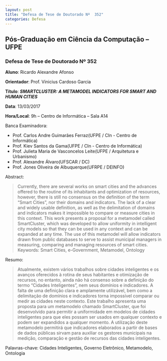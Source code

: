 ```yaml
---
layout: post
title: "Defesa de Tese de Doutorado Nº  352"
categories: Defesa
---
```


## Pós-Graduação em Ciência da Computação – UFPE

### Defesa de Tese de Doutorado Nº  352

**Aluno**: Ricardo Alexandre Afonso

**Orientador**: Prof. Vinicius Cardoso Garcia

**Título**: _**SMARTCLUSTER: A METAMODEL INDICATORS FOR SMART AND HUMAN CITIES**_

**Data**: 13/03/2017

**Hora/Local**:  9h – Centro de Informática – Sala A14

Banca Examinadora:

* Prof. Carlos Andre Guimarães Ferraz(UFPE / CIn - Centro de Informática)
* Prof. Kiev Santos da Gama(UFPE / CIn - Centro de Informática)
* Prof. Julieta Maria de Vasconcelos Leite(UFPE / Arquitetura e Urbanismo)
* Prof. Alexandre Álvaro(UFSCAR / DC)
* Prof. Jones Oliveira de Albuquerque(UFRPE / DEINFO)

Abstract:

> Currently, there are several works on smart cities and the advances offered to the routine of its inhabitants and optimization of resources, however, there is still no consensus on the definition of the term “Smart Cities”, nor their domains and indicators. The lack of a clear and widely usable definition, as well as the delimitation of domains and indicators makes it impossible to compare or measure cities in this context. This work presents a proposal for a metamodel called SmartCluster, which was developed to allow uniformity in intelligent city models so that they can be used in any context and can be expanded at any time. The use of this metamodel will allow indicators drawn from public databases to serve to assist municipal managers in measuring, comparing and managing resources of smart cities.
Keywords: Smart Cities, e-Government, Metamodel, Ontology

Resumo:

> Atualmente, existem vários trabalhos sobre cidades inteligentes e os avanços oferecidos à rotina de seus habitantes e otimização de recursos, no entanto, ainda não há consenso sobre a definição do termo “Cidades Inteligentes”, nem seus domínios e indicadores. A falta de uma definição clara e amplamente utilizável, bem como a delimitação de domínios e indicadores torna impossível comparar ou medir as cidades neste contexto. Este trabalho apresenta uma proposta para um metamodelo chamado SmartCluster, que foi desenvolvido para permitir a uniformidade em modelos de cidades inteligentes para que eles possam ser usados em qualquer contexto e podem ser expandidos a qualquer momento. A utilização deste metamodelo permitirá que indicadores elaborados a partir de bases de dados públicas sirvam para auxiliar os gestores municipais na medição, comparação e gestão de recursos das cidades inteligentes.

Palavras-chave: Cidades Inteligentes, Governo Eletrônico, Metamodelo, Ontologia